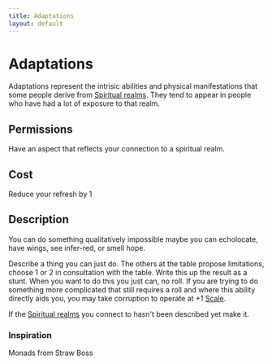 ```yaml
---
title: Adaptations
layout: default
---
```


# Adaptations
Adaptations represent the intrisic abilities and physical manifestations that some people derive from [Spiritual realms](/FATE_in_the_BAWG/concepts/Spiritual_realms.html). They tend to appear in people who have had a lot of exposure to that realm.

## Permissions
Have an aspect that reflects your connection to a spiritual realm.

## Cost
Reduce your refresh by 1

## Description
You can do something qualitatively impossible maybe you can echolocate, have wings, see infer-red, or smell hope.

Describe a thing you can just do. The others at the table propose limitations, choose 1 or 2 in consultation with the table. Write this up the result as a stunt. When you want to do this you just can, no roll. If you are trying to do something more complicated that still requires a roll and where this ability directly aids you, you may take corruption to operate at +1 [Scale](/FATE_in_the_BAWG/subsytems/Scale.html).

If the [Spiritual realms](/FATE_in_the_BAWG/subsytems/Spiritual_realms.html) you connect to hasn't been described yet make it.

### Inspiration
Monads from Straw Boss